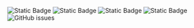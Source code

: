 ![Static Badge](https://img.shields.io/badge/blacklists-60-000000) ![Static Badge](https://img.shields.io/badge/blacklisted-2947334-cc0000) ![Static Badge](https://img.shields.io/badge/whitelisted-2242-00CC00) ![Static Badge](https://img.shields.io/badge/streaming_blacklist-28106-000000) ![GitHub issues](https://img.shields.io/github/issues/fabriziosalmi/blacklists)

